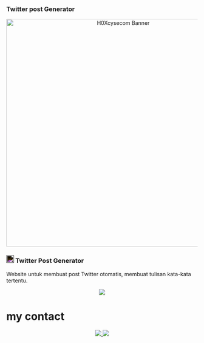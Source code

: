 ### Twitter post Generator

<p align="center">
  <img src="https://h.top4top.io/p_3551n2s890.jpg" alt="H0Xcysecom Banner" width="600"/>
</p>

### <img src="https://cdn.jsdelivr.net/npm/@fortawesome/fontawesome-free/svgs/brands/twitter.svg" width="20" style="filter: invert(1);"/> Twitter Post Generator

Website untuk membuat post Twitter otomatis, membuat tulisan kata-kata tertentu.

<!-- Tombol link tersembunyi -->
<p align="center">
  <a href="https://h0xcysecom.github.io/TwitterGeneratorpostFrostwolf/" target="_blank" style="text-decoration:none;">
    <img src="https://img.shields.io/badge/Buka%20Website-000000?style=for-the-badge&logo=twitter&logoColor=white" />
  </a>
</p>

# my contact
<p align="center">
  <a href="https://t.me/ownFrostWolf">
    <img src="https://img.shields.io/badge/Telegram-000000?style=for-the-badge&logo=telegram&logoColor=white" />
  </a>
  <a href="https://www.tiktok.com/@latest_news_team.markasv?_t=ZS-8zmyWM7yZBB&_r=1">
    <img src="https://img.shields.io/badge/TikTok-000000?style=for-the-badge&logo=tiktok&logoColor=white" />
  </a>
</p>